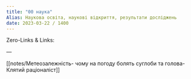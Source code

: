 ```yaml
---
title: "00 наука"
Alias: Наукова освіта, наукові відкриття, результати досліджень
date: 2023-03-22 / 1400  
---
```

Zero-Links & Links:  


—  

[[notes/Метеозалежність- чому на погоду болять суглоби та голова- Клятий раціоналіст]]